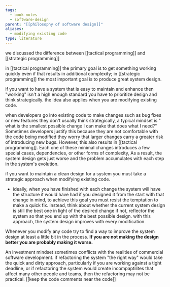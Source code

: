 ```yaml
---
tags:
  - book-notes
  - software-design
parent: "[[philosophy of software design]]"
aliases:
  - modifying existing code
type: literature
---
```

we discussed the difference between [[tactical programming]] and [[strategic programming]]

in [[tactical programming]] the primary goal is to get something working quickly even if that results in additional complexity; in [[strategic programming]] the most important goal is to produce great system design.

if you want to have a system that is easy to maintain and enhance then "working" isn't a high enough standard you have to prioritize design and think strategically. the idea also applies when you are modifying existing code.

when developers go into existing code to make changes such as bug fixes or new features they don't usually think strategically, a typical mindset is " what is the smallest possible change I can make that does what I need?" Sometimes developers justify this because they are not comfortable with the code being modified they worry that larger changes carry a greater risk of introducing new bugs. However, this also results in [[tactical programming]]. Each one of these minimal changes introduces a few special cases, dependencies, or other forms of complexity, As a result, the system design gets just worse and the problem accumulates with each step in the system's evolution.

if you want to maintain a clean design for a system you must take a strategic approach when modifying existing code.
- ideally, when you have finished with each change the system will have the structure it would have had if you designed it from the start with that change in mind, to achieve this goal you must resist the temptation to make a quick fix. instead, think about whether the current system design is still the best one in light of the desired change if not, reflector the system so that you end up with the best possible design. with this approach, the system design improves with every modification.

Whenever you modify any code try to find a way to improve the system design at least a little bit in the process. **If you are not making the design better you are probably making it worse.**

An investment mindset sometimes conflicts with the realities of commercial software development. if refactoring the system "the right way" would take the quick and dirty approach, particularly if you are working against a tight deadline, or if refactoring the system would create incompaptilites that affect many other people and teams, then the refactoring may not be practical.
[[keep the code comments near the code]]